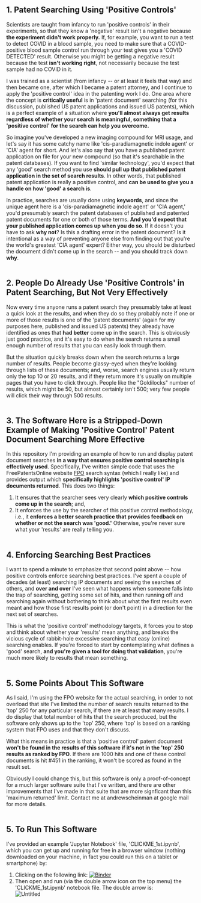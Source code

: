 ## 1. Patent Searching Using 'Positive Controls'
Scientists are taught from infancy to run 'positive controls' in their experiments, so that they know a 'negative' result isn't a negative because **the experiment didn't work properly.**  If, for example, you want to run a test to detect COVID in a blood sample, you need to make sure that a COVID-positive blood sample control run through your test gives you a 'COVID DETECTED' result.  Otherwise you might be getting a negative result because the test **isn't working right**, not necessarily because the test sample had no COVID in it.

I was trained as a scientist (from infancy -- or at least it feels that way) and then became one, after which I became a patent attorney, and I continue to apply the 'positive control' idea in the patenting work I do.  One area where the concept is **critically useful** is in 'patent document' searching (for this discussion, published US patent applications and issued US patents), which is a perfect example of a situation where **you'll almost always get results regardless of whether your search is meaningful, something that a 'positive control' for the search can help you overcome.**

So imagine you've developed a new imaging compound for MRI usage, and let's say it has some catchy name like 'cis-paradiamagnetic indole agent' or 'CIA' agent for short.  And let's also say that you have a published patent application on file for your new compound (so that it's searchable in the patent databases).  If you want to find 'similar technology', you'd expect that any 'good' search method you use **should pull up that published patent application in the set of search results**.  In other words, that published patent application is really a positive control, and **can be used to give you a handle on how 'good' a search is**.

In practice, searches are usually done using **keywords**, and since the unique agent here is a 'cis-paradiamagnetic indole agent' or 'CIA agent,' you'd presumably search the patent databases of published and patented patent documents for one or both of those terms.  **And you'd expect that your published application comes up when you do so**.  If it doesn't you have to ask **why not**?  Is this a drafting error in the patent document?  Is it intentional as a way of preventing anyone else from finding out that you're the world's greatest 'CIA agent' expert?  Either way, you should be disturbed the document didn't come up in the search -- and you should track down **why**.
<br><br>

## 2. People Do Already Use 'Positive Controls' in Patent Searching, But Not Very Effectively
Now every time anyone runs a patent search they presumably take at least a quick look at the results, and when they do so they probably note if one or more of those results is one of the 'patent documents' (again for my purposes here, published and issued US patents) they already have identified as ones that **had better** come up in the search.  This is obviously just good practice, and it's easy to do when the search returns a small enough number of results that you can easily look through them.

But the situation quickly breaks down when the search returns a large number of results.  People become glassy-eyed when they're looking through lists of these documents; and, worse, search engines usually return only the top 10 or 20 results, and if they return more it's usually on multiple pages that you have to click through.  People like the "Goldilocks" number of results, which might be 50, but almost certainly isn't 500; very few people will click their way through 500 results.
<br><br>

## 3. The Software Here is a Stripped-Down Example of Making 'Positive Control' Patent Document Searching More Effective
In this repository I'm providing an example of how to run and display patent document searches **in a way that ensures positive control searching is effectively used**.  Specifically, I've written simple code that uses the FreePatentsOnline website [FPO]([http://freepatentsonline.com) search syntax (which I really like) and provides output which **specifically highlights 'positive control' IP documents returned**.  This does two things:

1. It ensures that the searcher sees very clearly **which positive controls come up in the search**; and,
2. It enforces the use by the searcher of this positive control methodology, i.e., it **enforces a better search practice that provides feedback on whether or not the search was 'good.'**  Otherwise, you're never sure what your 'results' are really telling you.
<br><br>

## 4. Enforcing Searching Best Practices
I want to spend a minute to emphasize that second point above -- how positive controls enforce searching best practices.  I've spent a couple of decades (at least) searching IP documents and seeing the searches of others, and **over and over** I've seen what happens when someone falls into the trap of searching, getting some set of hits, and then running off and searching again without bothering to think about what the first results even meant and how those first results point (or don't point) in a direction for the next set of searches.

This is what the 'positive control' methodology targets, it forces you to stop and think about whether your 'results' mean anything, and breaks the vicious cycle of rabbit-hole excessive searching that easy (online) searching enables.  If you're forced to start by contemplating what defines a 'good' search, **and you're given a tool for doing that validation**, you're much more likely to results that mean something.
<br><br>

## 5. Some Points About This Software
As I said, I'm using the FPO website for the actual searching, in order to not overload that site I've limited the number of search results returned to the 'top' 250 for any particular search, if there are at least that many results.  I do display that total number of hits that the search produced, but the software only shows up to the 'top' 250, where 'top' is based on a ranking system that FPO uses and that they don't discuss.

What this means in practice is that a 'positive control' patent document **won't be found in the results of this software if it's not in the 'top' 250 results as ranked by FPO**.  If there are 1000 hits and one of these control documents is hit #451 in the ranking, it won't be scored as found in the result set.

Obviously I could change this, but this software is only a proof-of-concept for a much larger software suite that I've written, and there are other improvements that I've made in that suite that are more signficant than this 'maximum returned' limit.  Contact me at andrewscheinman at google mail for more details.
<br><br>

## 5. To Run This Software
I've provided an example 'Jupyter Notebook' file, 'CLICKME_1st.ipynb', which you can get up and running for free in a browser window (nothing downloaded on your machine, in fact you could run this on a tablet or smartphone) by:

1. Clicking on the following link: [![Binder](https://mybinder.org/badge_logo.svg)](https://mybinder.org/v2/gh/andrewscheinman/test/HEAD)
2. Then open and run (via the double arrow icon on the top menu) the 'CLICKME_1st.ipynb' notebook file.  The double arrow is:<br>
![Untitled](https://user-images.githubusercontent.com/12629853/131710520-ec3d2406-a641-4337-9156-1a6a757e866d.png)

